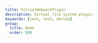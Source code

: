 ```yaml
---
title: VitrualWebpackPlugin
description: Virtual file system plugin.
keywords: [jest, test, devlop]
group:
  title: Demo
  order: 800
---
```


<embed-project src="@dumlj/vitrual-webpack-plugin"></embed-project>
